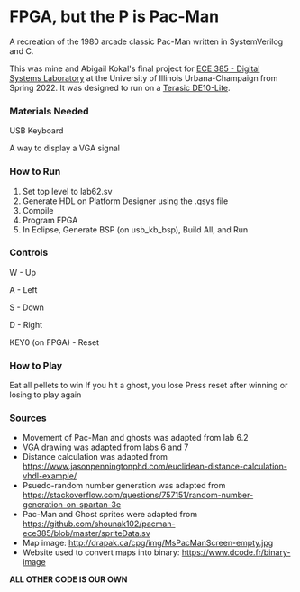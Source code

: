 # FPGA, but the P is Pac-Man

A recreation of the 1980 arcade classic Pac-Man written in SystemVerilog and C.

This was mine and Abigail Kokal's final project for [ECE 385 - Digital Systems Laboratory](https://ece.illinois.edu/academics/courses/ece385) at the University of Illinois Urbana-Champaign from Spring 2022. It was designed to run on a [Terasic DE10-Lite](https://www.terasic.com.tw/cgi-bin/page/archive.pl?Language=English&No=1021).

### Materials Needed
USB Keyboard

A way to display a VGA signal

### How to Run
1. Set top level to lab62.sv
2. Generate HDL on Platform Designer using the .qsys file
3. Compile
4. Program FPGA
5. In Eclipse, Generate BSP (on usb_kb_bsp), Build All, and Run

### Controls
W - Up

A - Left

S - Down

D - Right

KEY0 (on FPGA) - Reset

### How to Play
Eat all pellets to win
If you hit a ghost, you lose
Press reset after winning or losing to play again

### Sources
* Movement of Pac-Man and ghosts was adapted from lab 6.2
* VGA drawing was adapted from labs 6 and 7
* Distance calculation was adapted from https://www.jasonpenningtonphd.com/euclidean-distance-calculation-vhdl-example/
* Psuedo-random number generation was adapted from https://stackoverflow.com/questions/757151/random-number-generation-on-spartan-3e
* Pac-Man and Ghost sprites were adapted from https://github.com/shounak102/pacman-ece385/blob/master/spriteData.sv
* Map image: http://drapak.ca/cpg/img/MsPacManScreen-empty.jpg
* Website used to convert maps into binary: https://www.dcode.fr/binary-image

**ALL OTHER CODE IS OUR OWN**
